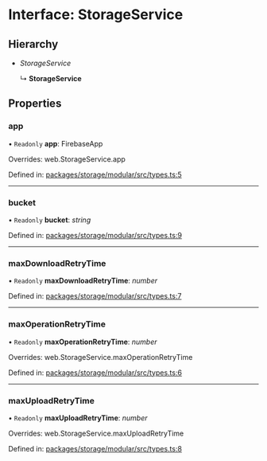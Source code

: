 # Interface: StorageService

## Hierarchy

- *StorageService*

  ↳ **StorageService**

## Properties

### app

• `Readonly` **app**: FirebaseApp

Overrides: web.StorageService.app

Defined in: [packages/storage/modular/src/types.ts:5](https://github.com/invertase/react-native-firebase/blob/87c11716/packages/storage/modular/src/types.ts#L5)

___

### bucket

• `Readonly` **bucket**: *string*

Defined in: [packages/storage/modular/src/types.ts:9](https://github.com/invertase/react-native-firebase/blob/87c11716/packages/storage/modular/src/types.ts#L9)

___

### maxDownloadRetryTime

• `Readonly` **maxDownloadRetryTime**: *number*

Defined in: [packages/storage/modular/src/types.ts:7](https://github.com/invertase/react-native-firebase/blob/87c11716/packages/storage/modular/src/types.ts#L7)

___

### maxOperationRetryTime

• `Readonly` **maxOperationRetryTime**: *number*

Overrides: web.StorageService.maxOperationRetryTime

Defined in: [packages/storage/modular/src/types.ts:6](https://github.com/invertase/react-native-firebase/blob/87c11716/packages/storage/modular/src/types.ts#L6)

___

### maxUploadRetryTime

• `Readonly` **maxUploadRetryTime**: *number*

Overrides: web.StorageService.maxUploadRetryTime

Defined in: [packages/storage/modular/src/types.ts:8](https://github.com/invertase/react-native-firebase/blob/87c11716/packages/storage/modular/src/types.ts#L8)
